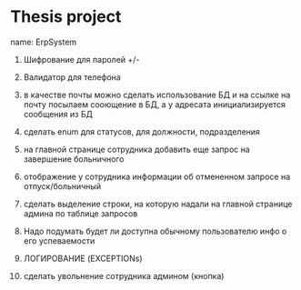 # Thesis project 
name: ErpSystem 
1. Шифрование для паролей +/-
7. Валидатор для телефона
12. в качестве почты можно сделать использование БД и на ссылке на почту посылаем сооющение в БД, а у адресата инициализируется сообщения из БД
19. сделать enum для статусов, для должности, подразделения
22. на главной странице сотрудника добавить еще запрос на завершение больничного 
23. отображение у сотрудника информации об отмененном запросе на отпуск/больничный
24. сделать выделение строки, на которую надали на главной странице админа по таблице запросов
25. Надо подумать будет ли доступна обычному пользователю инфо о его успеваемости

27. ЛОГИРОВАНИЕ (EXCEPTIONs)
29. сделать увольнение сотрудника админом (кнопка)
